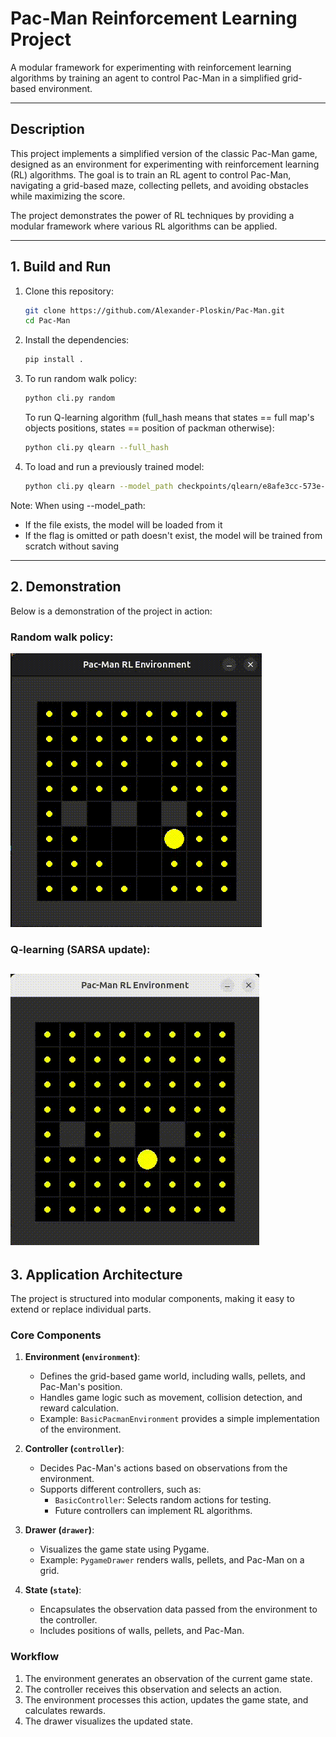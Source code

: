 # Pac-Man Reinforcement Learning Project

A modular framework for experimenting with reinforcement learning algorithms by training an agent to control Pac-Man in a simplified grid-based environment.

---

## Description
This project implements a simplified version of the classic Pac-Man game, designed as an environment for experimenting with reinforcement learning (RL) algorithms. The goal is to train an RL agent to control Pac-Man, navigating a grid-based maze, collecting pellets, and avoiding obstacles while maximizing the score.

The project demonstrates the power of RL techniques by providing a modular framework where various RL algorithms can be applied.

---

## 1. Build and Run

1. Clone this repository:
   ```bash
   git clone https://github.com/Alexander-Ploskin/Pac-Man.git
   cd Pac-Man
   ```
2. Install the dependencies:
   ```bash
   pip install .
   ```
3. To run random walk policy:
   ```bash
   python cli.py random
   ```
   To run Q-learning algorithm (full_hash means that states == full map's objects positions, states == position of packman otherwise):
   ```bash
   python cli.py qlearn --full_hash
   ```

4. To load and run a previously trained model:
   ```bash
   python cli.py qlearn --model_path checkpoints/qlearn/e8afe3cc-573e-4034-8384-97e0e7fe66dc.pkl --full-hash
   ```

Note: When using --model_path:
- If the file exists, the model will be loaded from it
- If the flag is omitted or path doesn't exist, the model will be trained from scratch without saving
---

## 2. Demonstration
Below is a demonstration of the project in action:

### Random walk policy:
![Pac-Man Gameplay random](https://raw.githubusercontent.com/Alexander-Ploskin/Pac-Man/master/assets/random.gif)

### Q-learning (SARSA update):
![Pac-Man Gameplay Q-learning](https://raw.githubusercontent.com/Alexander-Ploskin/Pac-Man/master/assets/q-learning.gif)
---

## 3. Application Architecture

The project is structured into modular components, making it easy to extend or replace individual parts.

### **Core Components**
1. **Environment (`environment`)**:
   - Defines the grid-based game world, including walls, pellets, and Pac-Man's position.
   - Handles game logic such as movement, collision detection, and reward calculation.
   - Example: `BasicPacmanEnvironment` provides a simple implementation of the environment.

2. **Controller (`controller`)**:
   - Decides Pac-Man's actions based on observations from the environment.
   - Supports different controllers, such as:
     - `BasicController`: Selects random actions for testing.
     - Future controllers can implement RL algorithms.

3. **Drawer (`drawer`)**:
   - Visualizes the game state using Pygame.
   - Example: `PygameDrawer` renders walls, pellets, and Pac-Man on a grid.

4. **State (`state`)**:
   - Encapsulates the observation data passed from the environment to the controller.
   - Includes positions of walls, pellets, and Pac-Man.

### **Workflow**
1. The environment generates an observation of the current game state.
2. The controller receives this observation and selects an action.
3. The environment processes this action, updates the game state, and calculates rewards.
4. The drawer visualizes the updated state.
